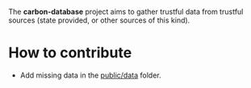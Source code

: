 The **carbon-database** project aims to gather trustful data from trustful sources (state provided, or other sources of this kind).

# How to contribute

- Add missing data in the [public/data](https://github.com/Amatewasu/carbon-database/tree/main/public/data) folder.